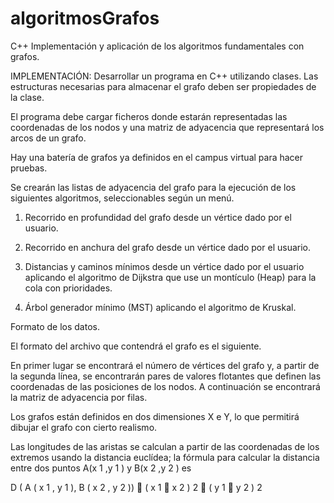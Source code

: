 algoritmosGrafos
================

C++ Implementación y aplicación de los algoritmos fundamentales con grafos.


IMPLEMENTACIÓN: Desarrollar un programa en C++ utilizando clases. Las estructuras necesarias para almacenar el grafo
deben ser propiedades de la clase. 

El programa debe cargar ficheros donde estarán representadas las coordenadas de los nodos y una matriz de adyacencia
que representará los arcos de un grafo. 

Hay una batería de grafos ya definidos en el campus virtual para hacer pruebas.

Se crearán las listas de adyacencia del grafo para la ejecución de los siguientes algoritmos, seleccionables según un menú.


1. Recorrido en profundidad del grafo desde un vértice dado por el usuario.

2. Recorrido en anchura del grafo desde un vértice dado por el usuario.

3. Distancias y caminos mínimos desde un vértice dado por el usuario aplicando el
algoritmo de Dijkstra que use un montículo (Heap) para la cola con prioridades.

4. Árbol generador mínimo (MST) aplicando el algoritmo de Kruskal.


Formato de los datos.


El formato del archivo que contendrá el grafo es el siguiente. 

En primer lugar se encontrará el número de vértices del grafo y, a partir de la segunda línea, se encontrarán pares
de valores flotantes que definen las coordenadas de las posiciones de los nodos. A continuación se encontrará la
matriz de adyacencia por filas.

Los grafos están definidos en dos dimensiones X e Y, lo que permitirá dibujar el grafo con cierto realismo.

Las longitudes de las aristas se calculan a partir de las coordenadas de los extremos usando la distancia euclídea;
la fórmula para calcular la distancia entre dos puntos A(x 1 ,y 1 ) y B(x 2 ,y 2 ) es

D ( A ( x 1 , y 1 ), B ( x 2 , y 2 ))  ( x 1  x 2 ) 2  ( y 1  y 2 ) 2
